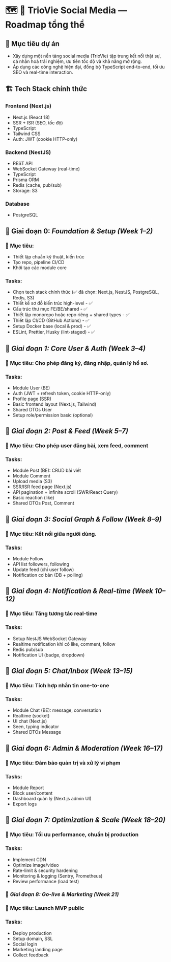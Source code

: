 # 🗺️ 🚀 TrioVie Social Media — Roadmap tổng thể

## 🎯 Mục tiêu dự án

- Xây dựng một nền tảng social media (TrioVie) tập trung kết nối thật sự, cá nhân hoá trải nghiệm, ưu tiên tốc độ và khả năng mở rộng.
- Áp dụng các công nghệ hiện đại, đồng bộ TypeScript end-to-end, tối ưu SEO và real-time interaction.

## 🏗️ Tech Stack chính thức

### Frontend (Next.js)

- Next.js (React 18)
- SSR + ISR (SEO, tốc độ)
- TypeScript
- Tailwind CSS
- Auth: JWT (cookie HTTP-only)

### Backend (NestJS)

- REST API
- WebSocket Gateway (real-time)
- TypeScript
- Prisma ORM
- Redis (cache, pub/sub)
- Storage: S3

### Database

- PostgreSQL

## 🚩 **Giai đoạn 0**: **_Foundation & Setup (Week 1–2)_**

### 🎯 **Mục tiêu**:

- Thiết lập chuẩn kỹ thuật, kiến trúc
- Tạo repo, pipeline CI/CD
- Khởi tạo các module core

### **Tasks**:

- Chọn tech stack chính thức (✅ đã chọn: Next.js, NestJS, PostgreSQL, Redis, S3)
- Thiết kế sơ đồ kiến trúc high-level - ✅
- Cấu trúc thư mục FE/BE/shared - ✅
- Thiết lập monorepo hoặc repo riêng + shared types - ✅
- Thiết lập CI/CD (GitHub Actions) - ✅
- Setup Docker base (local & prod) - ✅
- ESLint, Prettier, Husky (lint-staged) - ✅

## 🚩 **_Giai đoạn 1: Core User & Auth (Week 3–4)_**

### 🎯 **Mục tiêu**: Cho phép đăng ký, đăng nhập, quản lý hồ sơ.

### **Tasks**:

- Module User (BE)
- Auth (JWT + refresh token, cookie HTTP-only)
- Profile page (SSR)
- Basic frontend layout (Next.js, Tailwind)
- Shared DTOs User
- Setup role/permission basic (optional)

## 🚩 **_Giai đoạn 2: Post & Feed (Week 5–7)_**

### 🎯 **Mục tiêu**: Cho phép user đăng bài, xem feed, comment

### **Tasks**:

- Module Post (BE): CRUD bài viết
- Module Comment
- Upload media (S3)
- SSR/ISR feed page (Next.js)
- API pagination + infinite scroll (SWR/React Query)
- Basic reaction (like)
- Shared DTOs Post, Comment

## 🚩 **_Giai đoạn 3: Social Graph & Follow (Week 8–9)_**

### 🎯 **Mục tiêu**: Kết nối giữa người dùng.

### **Tasks**:

- Module Follow
- API list followers, following
- Update feed (chỉ user follow)
- Notification cơ bản (DB + polling)

## 🚩 **_Giai đoạn 4: Notification & Real-time (Week 10–12)_**

### 🎯 **Mục tiêu**: Tăng tương tác real-time

### **Tasks**:

- Setup NestJS WebSocket Gateway
- Realtime notification khi có like, comment, follow
- Redis pub/sub
- Notification UI (badge, dropdown)

## 🚩 **_Giai đoạn 5: Chat/Inbox (Week 13–15)_**

### 🎯 **Mục tiêu**: Tích hợp nhắn tin one-to-one

### **Tasks**:

- Module Chat (BE): message, conversation
- Realtime (socket)
- UI chat (Next.js)
- Seen, typing indicator
- Shared DTOs Message

## 🚩 **_Giai đoạn 6: Admin & Moderation (Week 16–17)_**

### 🎯 **Mục tiêu**: Đảm bảo quản trị và xử lý vi phạm

### **Tasks**:

- Module Report
- Block user/content
- Dashboard quản lý (Next.js admin UI)
- Export logs

## 🚩 **_Giai đoạn 7: Optimization & Scale (Week 18–20)_**

### 🎯 **Mục tiêu**: Tối ưu performance, chuẩn bị production

### **Tasks**:

- Implement CDN
- Optimize image/video
- Rate-limit & security hardening
- Monitoring & logging (Sentry, Prometheus)
- Review performance (load test)

### 🚩 **_Giai đoạn 8: Go-live & Marketing (Week 21)_**

### 🎯 **Mục tiêu**: Launch MVP public

### **Tasks**:

- Deploy production
- Setup domain, SSL
- Social login
- Marketing landing page
- Collect feedback
